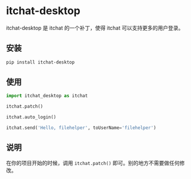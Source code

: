 # itchat-desktop

itchat-desktop 是 itchat 的一个补丁，使得 itchat 可以支持更多的用户登录。

## 安装

```bash
pip install itchat-desktop
```

## 使用

```python
import itchat_desktop as itchat

itchat.patch()

itchat.auto_login()

itchat.send('Hello, filehelper', toUserName='filehelper')
```

## 说明

在你的项目开始的时候，调用 `itchat.patch()` 即可。别的地方不需要做任何修改。
